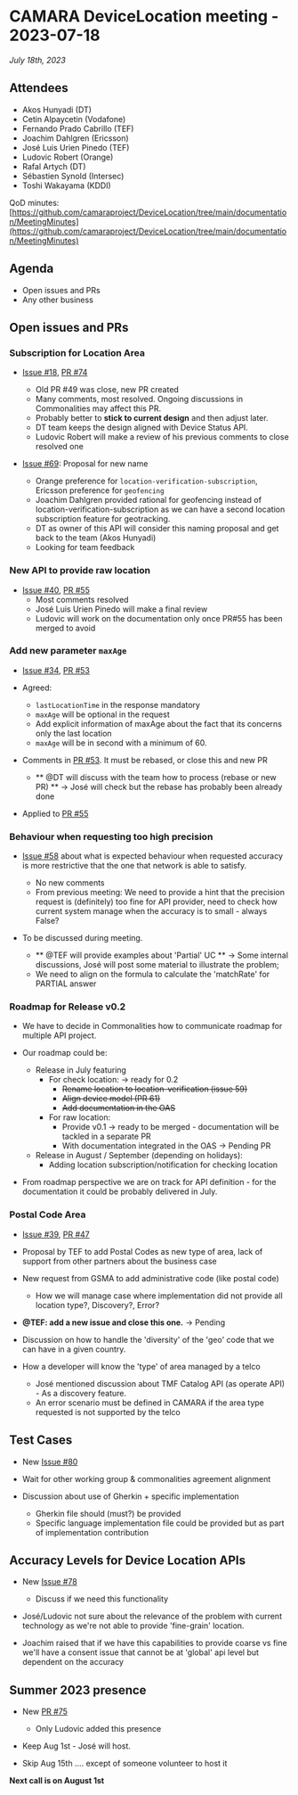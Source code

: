 # CAMARA DeviceLocation meeting - 2023-07-18

*July 18th, 2023*

## Attendees

* Akos Hunyadi (DT)
* Cetin Alpaycetin (Vodafone)
* Fernando Prado Cabrillo (TEF)
* Joachim Dahlgren (Ericsson)
* José Luis Urien Pinedo (TEF)
* Ludovic Robert (Orange)
* Rafal Artych (DT)
* Sébastien Synold (Intersec)
* Toshi Wakayama (KDDI)


QoD minutes: [https://github.com/camaraproject/DeviceLocation/tree/main/documentation/MeetingMinutes](https://github.com/camaraproject/DeviceLocation/tree/main/documentation/MeetingMinutes)

## Agenda

* Open issues and PRs
* Any other business

## Open issues and PRs


### Subscription for Location Area 

* [Issue #18](https://github.com/camaraproject/DeviceLocation/issues/18), [PR #74](https://github.com/camaraproject/DeviceLocation/pull/74)
  - Old PR #49 was close, new PR created
  - Many comments, most resolved. Ongoing discussions in Commonalities may affect this PR.
  - Probably better to **stick to current design** and then adjust later.
  - DT team keeps the design aligned with Device Status API.
  - Ludovic Robert will make a review of his previous comments to close resolved one

 
* [Issue #69](https://github.com/camaraproject/DeviceLocation/issues/69): Proposal for new name
  - Orange preference for `location-verification-subscription`, Ericsson preference for `geofencing`
  - Joachim Dahlgren provided rational for geofencing instead of location-verification-subscription as we can have a second location subscription feature for geotracking.
  - DT as owner of this API will consider this naming proposal and get back to the team (Akos Hunyadi)
  - Looking for team feedback



### New API to provide raw location

* [Issue #40](https://github.com/camaraproject/DeviceLocation/issues/40), [PR #55](https://github.com/camaraproject/DeviceLocation/pull/55)
  - Most comments resolved
  - José  Luis Urien Pinedo will make a final review
  - Ludovic will work on the documentation only once PR#55 has been merged to avoid 


### Add new parameter `maxAge` 

* [Issue #34](https://github.com/camaraproject/DeviceLocation/issues/34), [PR #53](https://github.com/camaraproject/DeviceLocation/pull/53)

* Agreed:
  - `lastLocationTime` in the response mandatory
  - `maxAge` will be optional in the request
  - Add explicit information of maxAge about the fact that its concerns only the last location
  - `maxAge` will be in second with a minimum of 60.

* Comments in [PR #53](https://github.com/camaraproject/DeviceLocation/pull/53). It must be rebased, or close this and new PR
  - ** @DT will discuss with the team how to process (rebase or new PR) ** -> José will check but the rebase has probably been already done
* Applied to [PR #55](https://github.com/camaraproject/DeviceLocation/pull/55)


### Behaviour when requesting too high precision

* [Issue #58](https://github.com/camaraproject/DeviceLocation/issues/58) about what is expected behaviour when requested accuracy is more restrictive that the one that network is able to satisfy. 
  - No new comments
  - From previous meeting: We need to provide a hint that the precision request is (definitely) too fine for API provider, need to check how current system manage when the accuracy is to small - always False?

* To be discussed during meeting.
  - ** @TEF will provide examples about 'Partial' UC ** -> Some internal discussions, José will post some material to illustrate the problem;
  - We need to align on the formula to calculate the 'matchRate' for PARTIAL answer


### Roadmap for Release v0.2

* We have to decide in Commonalities how to communicate roadmap for multiple API project.
* Our roadmap could be: 
  - Release in July featuring 
    - For check location: -> ready for 0.2
      - ~~Rename location to location-verification (issue 59)~~
      - ~~Align device model (PR 61)~~
      - ~~Add documentation in the OAS~~
    - For raw location: 
      - Provide v0.1 -> ready to be merged - documentation will be tackled in a separate PR
      - With documentation integrated in the OAS -> Pending PR
  - Release in August / September (depending on holidays):  
    - Adding location subscription/notification for checking location

* From roadmap perspective we are on track for API definition - for the documentation it could be probably delivered in July. 


### Postal Code Area

* [Issue #39](https://github.com/camaraproject/DeviceLocation/issues/39), [PR #47](https://github.com/camaraproject/DeviceLocation/pull/47)

* Proposal by TEF to add Postal Codes as new type of area, lack of support from other partners about the business case

* New request from GSMA to add administrative code (like postal code)
  - How we will manage case where implementation did not provide all location type?, Discovery?, Error?

* **@TEF: add a new issue and close this one.** -> Pending
 
* Discussion on how to handle the 'diversity' of the 'geo' code that we can have in a given country.

* How a developer will know the 'type' of area managed by a telco
  - José mentioned discussion about TMF Catalog API (as operate API) - As a discovery feature.
  - An error scenario must be defined in CAMARA if the area type requested is not supported by the telco


## Test Cases

* New [Issue #80](https://github.com/camaraproject/DeviceLocation/issues/80)

* Wait for other working group & commonalities agreement alignment

* Discussion about use of Gherkin + specific implementation
  - Gherkin file should (must?) be provided
  - Specific language implementation file could be provided but as part of implementation contribution
 

## Accuracy Levels for Device Location APIs

* New [Issue #78](https://github.com/camaraproject/DeviceLocation/issues/78)
  - Discuss if we need this functionality

* José/Ludovic not sure about the relevance of the problem with current technology as we're not able to provide 'fine-grain' location.

* Joachim raised that if we have this capabilities to provide coarse vs fine we'll have a consent issue that cannot be at 'global' api level but dependent on the accuracy


## Summer 2023 presence

* New [PR #75](https://github.com/camaraproject/DeviceLocation/pull/75)
  - Only Ludovic added this presence

* Keep Aug 1st - José will host.
* Skip Aug 15th …. except of someone volunteer to host it


<p>

**Next call is on August 1st**
